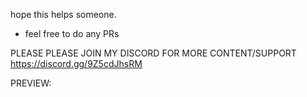 hope this helps someone. 

- feel free to do any PRs

PLEASE PLEASE JOIN MY DISCORD FOR MORE CONTENT/SUPPORT
https://discord.gg/9Z5cdJhsRM

PREVIEW: 

